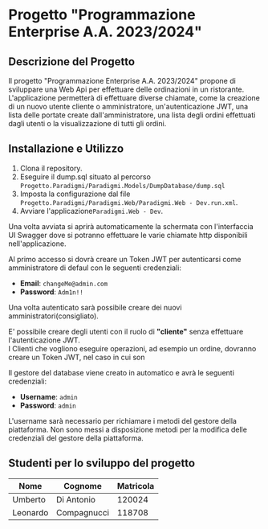 <!DOCTYPE html>
<html lang="en">
<head>
    <meta charset="UTF-8">
    <meta name="viewport" content="width=device-width, initial-scale=1.0">
    <title>Progetto "Programmazione Enterprise A.A. 2023/2024"</title>
</head>
<body>
    <h1>Progetto "Programmazione Enterprise A.A. 2023/2024"</h1>
    <h2>Descrizione del Progetto</h2>
    <p>Il progetto "Programmazione Enterprise A.A. 2023/2024" propone di sviluppare una Web Api per effettuare delle ordinazioni in un ristorante.
        L'applicazione permetterà di effettuare diverse chiamate, come la creazione di un nuovo utente cliente o amministratore,
        un'autenticazione JWT, una lista delle portate create dall'amministratore, una lista degli ordini effettuati dagli utenti
        o la visualizzazione di tutti gli ordini.</p>
    <h2>Installazione e Utilizzo</h2>
    <ol>
        <li>Clona il repository.</li>
        <li>Eseguire il dump.sql situato al percorso <code>Progetto.Paradigmi/Paradigmi.Models/DumpDatabase/dump.sql</code></li>
        <li>Imposta la configurazione dal file <code>Progetto.Paradigmi/Paradigmi.Web/Paradigmi.Web - Dev.run.xml</code>.</li>
        <li>Avviare l'applicazione<code>Paradigmi.Web - Dev</code>.</li>
    </ol>
    <p>Una volta avviata si aprirà automaticamente la schermata con l'interfaccia UI Swagger dove si potranno effettuare
    le varie chiamate http disponibili nell'applicazione.</p>
    <p>Al primo accesso si dovrà creare un Token JWT per autenticarsi come amministratore di defaul con le seguenti credenziali:</p>
    <ul>
        <li><strong>Email</strong>: <code>changeMe@admin.com</code></li>
        <li><strong>Password</strong>: <code>Adm1n!!</code></li>
    </ul>
    <p>Una volta autenticato sarà possibile creare dei nuovi amministratori(consigliato).</p>
    <p>E' possibile creare degli utenti con il ruolo di <strong>"cliente"</strong> senza effettuare l'autenticazione JWT.<br>
        I Clienti che vogliono eseguire operazioni, ad esempio un ordine, dovranno creare un Token JWT, nel caso in cui son </p>
    <p>Il gestore del database viene creato in automatico e avrà le seguenti credenziali:</p>
    <ul>
        <li><strong>Username</strong>: <code>admin</code></li>
        <li><strong>Password</strong>: <code>admin</code></li>
    </ul>
    <p>L'username sarà necessario per richiamare i metodi del gestore della piattaforma. Non sono messi a disposizione metodi per la modifica delle credenziali del gestore della piattaforma.</p>
    <h2>Studenti per lo sviluppo del progetto</h2>
   <table>
    <thead>
        <tr>
            <th>Nome</th>
            <th>Cognome</th>
            <th>Matricola</th>
        </tr>
    </thead>
    <tbody>
        <tr>
            <td>Umberto</td>
            <td>Di Antonio</td>
            <td>120024</td>
        </tr>
        <tr>
            <td>Leonardo</td>
            <td>Compagnucci</td>
            <td>118708</td>
        </tr>
    </tbody>
</table>
</body>
</html>
